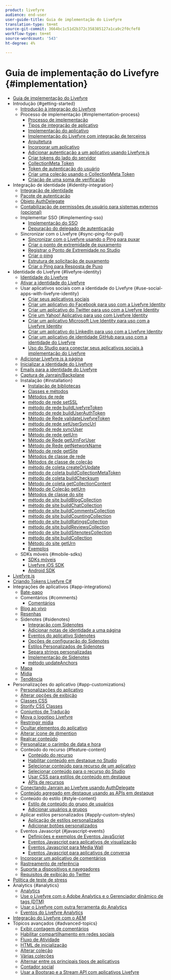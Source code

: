 ```yaml
---
product: livefyre
audience: end-user
user-guide-title: Guia de implementação do Livefyre
translation-type: tm+mt
source-git-commit: 3664bc1c51d2b372c358385127a1ca9c2f0cfef8
workflow-type: tm+mt
source-wordcount: '543'
ht-degree: 4%

---
```



# Guia de implementação do Livefyre {#implementation}

+ [Guia de implementação do Livefyre](home.md)
+ Introdução {#getting-started}
   + [Introdução à integração do Livefyre](c-getting-started/c-getting-started.md)
   + Processo de implementação {#implementation-process}
      + [Processo de implementação](c-getting-started/c-implementation-process/c-implementation-process.md)
      + [Tipos de integração de aplicativo](c-getting-started/c-implementation-process/c-app-integration-types.md)
      + [Implementação do aplicativo](c-getting-started/designer-app-implementation.md)
      + [Implementação do Livefyre com integração de terceiros](c-app-integrations/implement-livefyre-3rd-party.md)
      + [Arquitetura](c-getting-started/c-implementation-process/c-architecture.md)
      + [Incorporar um aplicativo](c-getting-started/c-implementation-process/c-using-livefyre.js-to-create-customize-and-use-apps-on-your-site.md)
      + [Adicionar autenticação a um aplicativo usando Livefyre.js](c-getting-started/c-implementation-process/c-add-authetication-to-an-app-using-livefyre.js.md)
      + [Criar tokens do lado do servidor](c-getting-started/c-implementation-process/c-build-server-side-tokens.md)
      + [CollectionMeta Token](c-getting-started/c-implementation-process/c-collectionmeta-tokent.md)
      + [Token de autenticação do usuário](c-getting-started/c-implementation-process/c-user-auth-token.md)
      + [Criar uma coleção usando o CollectionMeta Token](t-create-a-collectionmeta-token.md)
      + [Criação de uma soma de verificação](c-creating-a-checksum.md)
+ Integração de identidade {#identity-integration}
   + [Integração de identidade](t-about-identity-integration/t-about-identity-integration.md)
   + [Pacote de autenticação](t-about-identity-integration/c-authorization-package.md)
   + [Objeto AuthDelegate](t-about-identity-integration/c-building-an-auth-delegate.md)
   + [Contabilização de permissões de usuário para sistemas externos (opcional)](t-about-identity-integration/c-posting-user-permissions-to-external-systems.md)
   + Implementar SSO {#implementing-sso}
      + [Implementação do SSO](t-about-identity-integration/c-implementing-sso/c-implementing-sso.md)
      + [Depuração do delegado de autenticação](t-about-identity-integration/c-implementing-sso/c-debugging-auth.md)
   + Sincronizar com o Livefyre {#sync-ping-for-pull}
      + [Sincronizar com o Livefyre usando o Ping para puxar](t-about-identity-integration/t-sync-with-livefyre-using-ping-for-pull/t-sync-with-livefyre-using-ping-for-pull.md)
      + [Criar o ponto de extremidade de puxamento](t-about-identity-integration/t-sync-with-livefyre-using-ping-for-pull/t-build-the-pull-endpoint.md)
      + [Registrar o Ponto de Extremidade no Studio](t-about-identity-integration/t-sync-with-livefyre-using-ping-for-pull/c-register-the-endpoint-with-studio.md)
      + [Criar o ping](t-about-identity-integration/t-sync-with-livefyre-using-ping-for-pull/t-build-the-ping.md)
      + [Estrutura de solicitação de puxamento](t-about-identity-integration/t-sync-with-livefyre-using-ping-for-pull/t-pull-request-structure.md)
      + [Criar o Ping para Resposta de Puxo](t-about-identity-integration/t-sync-with-livefyre-using-ping-for-pull/c-build-the-ping-for-pull-response.md)
+ Identidade do Livefyre {#livefyre-identity}
   + [Identidade do Livefyre](c-livefyre-identity-comp/c-livefyre-identity-comp.md)
   + [Ativar a identidade do Livefyre](c-livefyre-identity-comp/t-enable-livefyre-identity.md)
   + Usar aplicativos sociais com a identidade do Livefyre {#use-social-apps-with-livefyre-identity}
      + [Criar seus aplicativos sociais](c-livefyre-identity-comp/t-create-your-social-apps.md)
      + [Criar um aplicativo do Facebook para uso com a Livefyre Identity](c-livefyre-identity-comp/t-create-a-facebook-app-for-use-with-livefyre-identity.md)
      + [Criar um aplicativo do Twitter para uso com a Livefyre Identity](c-livefyre-identity-comp/t-create-a-twitter-app-for-use-with-livefyre-identity.md)
      + [Crie um Yahoo! Aplicativo para uso com Livefyre Identity](c-livefyre-identity-comp/t-create-a-yahoo-app-for-use-with-livefyre-identity.md)
      + [Criar um aplicativo Microsoft Live Identity para uso com a Livefyre Identity](c-livefyre-identity-comp/t-create-a-microsoft-live-id-app-for-use-with-livefyre-identity.md)
      + [Criar um aplicativo do LinkedIn para uso com a Livefyre Identity](c-livefyre-identity-comp/t-create-a-linkedin-app-for-use-with-livefyre-identity.md)
      + [Criar um aplicativo de identidade GitHub para uso com a identidade do Livefyre](c-livefyre-identity-comp/c-create-a-github-identity.md)
      + [Uso do Studio para conectar seus aplicativos sociais à implementação do Livefyre](c-livefyre-identity-comp/t-using-studio-to-connect-your-social-apps-to-your-livefyre-implementation.md)
   + [Adicionar Livefyre.js à página](c-livefyre-identity-comp/t-add-livefyre.js-to-the-page.md)
   + [Inicializar a identidade do Livefyre](c-livefyre-identity-comp/t-initialize-livefyre-identity.md)
   + [Emails para a identidade do Livefyre](c-livefyre-identity-comp/c-emails-for-livefyre-identity.md)
   + [Captura de Janrain/Backplane](c-livefyre-identity-comp/c-janrain-capture-backplane-comp.md)
   + Instalação {#installation}
      + [Instalação de bibliotecas](c-installing-libraries/c-installing-libraries.md)
      + [Classes e métodos](c-installing-libraries/c-methods-livefyre.md)
      + [Métodos de rede](c-installing-libraries/c-network-methods.md)
      + [método de rede setSSL](c-installing-libraries/r-setssl-method.md)
      + [método de rede buildLivefyreToken](c-installing-libraries/r-buildlivefyretoken-method.md)
      + [método de rede buildUserAuthToken](c-installing-libraries/r-builduserauthtoken-method.md)
      + [Método de Rede validateLivefyreToken](c-installing-libraries/c-validatelivefyretoken-network-method.md)
      + [método de rede setUserSyncUrl](c-installing-libraries/r-setusersyncurl-method.md)
      + [método de rede syncUser](c-installing-libraries/r-syncuser-method.md)
      + [Método de rede getUrn](c-installing-libraries/r-geturn-method.md)
      + [Método de Rede getUrnForUser](c-installing-libraries/r-geturnforuser-method.md)
      + [Método de Rede getNetworkName](c-installing-libraries/r-getnetworkname-method.md)
      + [Método de rede getSite](c-installing-libraries/r-getsite-method.md)
      + [Métodos de classe de rede](c-installing-libraries/c-network-class-methods.md)
      + [Métodos de classe de coleção](c-installing-libraries/c-collection-methods.md)
      + [método de coleta createOrUpdate](c-installing-libraries/r-createorupdate-collection-method.md)
      + [método de coleta buildCollectionMetaToken](c-installing-libraries/r-buildcollectionmetatoken-collection-method.md)
      + [método de coleta buildChecksum](c-installing-libraries/r-buildchecksum-collection-method.md)
      + [Método de coleta getCollectionContent](c-installing-libraries/t-getcollectioncontent-collection-method.md)
      + [Método de Coleção getUrn](c-installing-libraries/r-geturn-collection-method.md)
      + [Métodos de classe do site](c-installing-libraries/c-site-methods.md)
      + [método de site buildBlogCollection](c-installing-libraries/r-buildblogcollection-site-method.md)
      + [método de site buildChatCollection](c-installing-libraries/r-buildchatcollection-site-method.md)
      + [método de site buildCommentsCollection](c-installing-libraries/r-buildcommentscollection-site-method.md)
      + [método de site buildCountingCollection](c-installing-libraries/r-buildcountingcollection-site-method.md)
      + [método de site buildRatingsCollection](c-installing-libraries/r-buildratingscollection-site-method.md)
      + [método de site buildReviewsCollection](c-installing-libraries/r-buildreviewscollection-site-method.md)
      + [método de site buildSitenotesCollection](c-installing-libraries/r-buildsitenotescollection-site-method.md)
      + [método de site buildCollection](c-installing-libraries/r-buildcollection-site-method.md)
      + [Método do site getUrn](c-installing-libraries/r-geturn-site-method.md)
      + [Exemplos](c-installing-libraries/c-libraries-examples.md)
   + SDKs móveis {#mobile-sdks}
      + [SDKs móveis](c-mobile-sdks/c-mobile-sdks.md)
      + [Livefyre iOS SDK](c-mobile-sdks/c-livefyre-ios-sdk.md)
      + [Android SDK](c-mobile-sdks/c-android-sdk.md)
+ [Livefyre.js](c-livefyre.js.md)
+ [Criando Tokens Livefyre C#](c-creating-livefyre-tokens-c-.md)
+ Integrações de aplicativos {#app-integrations}
   + [Bate-papo](c-app-integrations/c-app-integratios-chat.md)
   + Comentários {#comments}
      + [Comentários](c-app-integrations/c-comments-integration/c-comments-integration.md)
   + [Blog ao vivo](c-app-integrations/c-live-blog-integration.md)
   + [Resenhas](c-app-integrations/c-reviews-integration.md)
   + Sidenotes {#sidenotes}
      + [Integração com Sidenotes](c-app-integrations/c-sidenotes-integration/r-sidenotes-integration.md)
      + [Adicionar notas de identidade a uma página](c-app-integrations/c-sidenotes-integration/r-adding-sidenotes-to-a-page.md)
      + [Eventos do aplicativo Sidenotes](c-app-integrations/c-sidenotes-integration/r-app-events.md)
      + [Opções de configuração do Sidenotes](c-app-integrations/c-sidenotes-integration/r-configuration-options.md)
      + [Estilos Personalizados de Sidenotes](c-app-integrations/c-sidenotes-integration/r-custom-styles.md)
      + [Separa strings personalizadas](c-app-integrations/c-sidenotes-integration/r-custom-strings.md)
      + [Implementação de Sidenotes](c-app-integrations/c-sidenotes-integration/r-sidenotes-implementation.md)
      + [método updateAnchors](c-app-integrations/c-sidenotes-integration/update-anchors-method.md)
   + [Mapa](c-app-integrations/c-map-integration.md)
   + [Mídia](c-app-integrations/c-media-wall-integration.md)
   + [Tendência](c-app-integrations/c-trending-integration.md)
+ Personalizações do aplicativo {#app-customizations}
   + [Personalizações do aplicativo](c-app-customizations/c-app-customizations.md)
   + [Alterar opções de exibição](c-app-customizations/c-change-display-options.md)
   + [Classes CSS](c-app-customizations/c-css-classes.md)
   + [Storify CSS Classes](c-app-customizations/c-storify-css-classes.md)
   + [Conjuntos de Tradução](c-app-customizations/c-translation-sets.md)
   + [Mova o logotipo Livefyre](c-app-customizations/c-move-the-livefyre-logo.md)
   + [Restringir mídia](c-app-customizations/c-restrict-media.md)
   + [Ocultar elementos do aplicativo](c-app-customizations/c-hide-app-elements.md)
   + [Alterar ícone de @mention](c-app-customizations/c-change-mention-icon.md)
   + [Realçar conteúdo](c-app-customizations/c-highlight-content.md)
   + [Personalizar o carimbo de data e hora](c-app-customizations/c-date-time-stamp.md)
   + Conteúdo do recurso {#feature-content}
      + [Conteúdo do recurso](c-app-customizations/t-feature-content.md)
      + [Habilitar conteúdo em destaque no Studio](c-app-customizations/t-enable-featuring-content-in-studio.md)
      + [Selecionar conteúdo para recurso de um aplicativo](c-app-customizations/t-select-content-to-feature.md)
      + [Selecionar conteúdo para o recurso do Studio](c-app-customizations/t-select-content-to-feature-from-studio.md)
      + [Usar CSS para estilos de conteúdo em destaque](c-app-customizations/c-use-css-to-style-featured-content.md)
      + [APIs de recursos](c-app-customizations/c-feature-apis.md)
   + [Conectando Janrain ao Livefyre usando AuthDelegate](c-app-customizations/c-connecting-janrain-to-livefyre-using-authdelegate.md)
   + [Conteúdo agregado em destaque usando as APIs em destaque](c-app-customizations/c-aggregated-featured-content-using-the-featured-apis.md)
   + Conteúdo do estilo {#style-content}
      + [Estilo de conteúdo do grupo de usuários](c-app-customizations/c-style-user-group-content.md)
      + [Adicionar usuários a grupos](c-app-customizations/c-adding-users-to-groups.md)
   + Aplicar estilos personalizados {#apply-custom-styles}
      + [Aplicação de estilos personalizados](c-app-customizations/c-applying-custom-styles-.md)
      + [Adicionar botões personalizados](c-app-customizations/t-add-custom-buttons.md)
   + Eventos Javascript {#javascript-events}
      + [Definições e exemplos de Eventos JavaScript](c-app-customizations/c-javascript-events.md)
      + [Eventos Javascript para aplicativos de visualização](c-app-customizations/c-javascript-events-for-visualization-apps.md)
      + [Eventos Javascript para Media Wall](c-app-customizations/c-javascript-events-media-wall.md)
      + [Eventos Javascript para aplicativos de conversa](c-app-customizations/c-javascript-events-for-conversation-apps.md)
   + [Incorporar um aplicativo de comentários](c-app-customizations/c-embed-a-comments-app.md)
   + [Rastreamento de referência](c-app-customizations/c-referral-tracking.md)
   + [Suporte a dispositivos e navegadores](c-app-customizations/c-device-and-browser-support.md)
   + [Requisitos de exibição do Twitter](c-app-customizations/c-twitter-display-requirements.md)
+ [Política de teste de stress](c-stress-test-policy.md)
+ Analytics {#analytics}
   + [Analytics](livefyre-analytics/livefyre-analytics.md)
   + [Use o Livefyre com o Adobe Analytics e o Gerenciador dinâmico de tags (DTM)](livefyre-analytics/c-use-livefyre-with-adobe-analytics.md)
   + [Usar o Livefyre com outra ferramenta do Analytics](livefyre-analytics/c-livefyre-analytics.md)
   + [Eventos do Livefyre Analytics](livefyre-analytics/c-livefyre-analytics-events.md)
+ [Integração do Livefyre com o AEM](c-livefyre-aem-integration.md)
+ Tópicos avançados {#advanced-topics}
   + [Exibir contagem de comentários](c-advanced-topics/t-display-comment-count.md)
   + [Habilitar compartilhamento em redes sociais](c-advanced-topics/c-enabling-social-sharing.md)
   + [Fluxo de Atividade](c-advanced-topics/c-activity-stream.md)
   + [HTML de inicialização](c-advanced-topics/c-bootstrap-html.md)
   + [Alterar coleção](c-advanced-topics/c-change-collection.md)
   + [Várias coleções](c-advanced-topics/c-multiple-collections.md)
   + [Alternar entre os principais tipos de aplicativos](c-advanced-topics/c-switch-core-app-types.md)
   + [Contador social](c-advanced-topics/c-social-counter.md)
   + [Usar a Bootsrap e a Stream API com aplicativos Livefyre](c-advanced-topics/bootstrap-stream-api.md)
